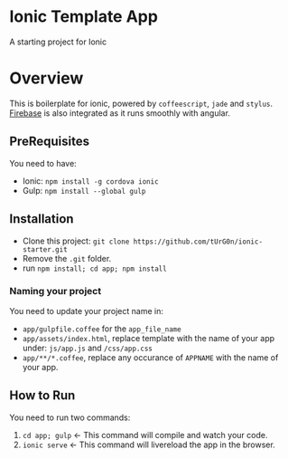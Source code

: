 Ionic Template App
=====================

A starting project for Ionic

# Overview

This is boilerplate for ionic, powered by ``coffeescript``, ``jade`` and ``stylus``. 
[Firebase](https://www.firebase.com/) is also integrated as it runs smoothly with angular.

## PreRequisites

You need to have:

- Ionic: ``npm install -g cordova ionic``
- Gulp: ``npm install --global gulp``

## Installation

- Clone this project: ``git clone https://github.com/tUrG0n/ionic-starter.git``
- Remove the ``.git`` folder.
- run ``npm install; cd app; npm install``

### Naming your project

You need to update your project name in:

- ``app/gulpfile.coffee`` for the ``app_file_name``
- ``app/assets/index.html``, replace template with the name of your app under: ``js/app.js`` and ``/css/app.css``
- ``app/**/*.coffee``, replace any occurance of ``APPNAME`` with the name of your app.


## How to Run

You need to run two commands:

1. ``cd app; gulp`` <- This command will compile and watch your code.
2. ``ionic serve``  <- This command will livereload the app in the browser.
